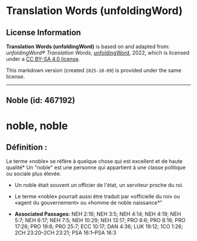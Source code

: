 # Translation Words (unfoldingWord)

## License Information

**Translation Words (unfoldingWord)** is based on and adapted from: _unfoldingWord® Translation Words_, [unfoldingWord](https://unfoldingword.org/utw), 2022, which is licensed under a [CC BY-SA 4.0 license](https://creativecommons.org/licenses/by-sa/4.0/legalcode.en).

This markdown version (created `2025-10-09`) is provided under the same license.



--------------------------------

## Noble (id: 467192)

noble, noble
============

Définition :
------------

Le terme «noble» se réfère à quelque chose qui est excellent et de haute qualité\* Un "noble" est une personne qui appartient à une classe politique ou sociale plus élevée.

* Un noble était souvent un officier de l'état, un serviteur proche du roi.
* Le terme «noble» pourrait aussi être traduit par «officielle du roi» ou «agent du gouvernement» ou «homme de noble naissance\*"

* **Associated Passages:** NEH 2:16; NEH 3:5; NEH 4:14; NEH 4:19; NEH 5:7; NEH 6:17; NEH 7:5; NEH 10:29; NEH 13:17; PRO 8:6; PRO 8:16; PRO 17:26; PRO 19:6; PRO 25:7; ECC 10:17; DAN 4:36; LUK 19:12; 1CO 1:26; 2CH 23:20–2CH 23:21; PSA 16:1–PSA 16:3

